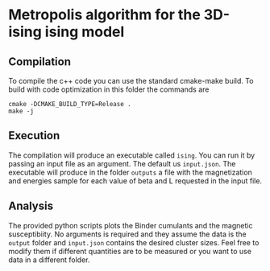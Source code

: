 # Metropolis algorithm for the 3D-ising ising model

## Compilation

To compile the c++ code you can use the standard cmake-make build. To build with code optimization in this folder the commands are

```
cmake -DCMAKE_BUILD_TYPE=Release .
make -j
```

## Execution

The compilation will produce an executable called `ising`. You can run it by passing an input file as an argument. The default us `input.json`.
The executable will produce in the folder `outputs` a file with the magnetization and energies sample for each value of beta and L requested in the input file.

## Analysis

The provided python scripts plots the Binder cumulants and the magnetic susceptibiity. No arguments is required and they assume the data is the `output` folder and
`input.json` contains the desired cluster sizes.
Feel free to modify them if different quantities are to be measured or you want to use data in a different folder.